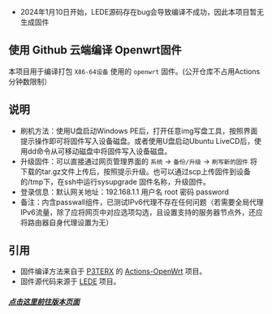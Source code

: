 * 2024年1月10日开始，LEDE源码存在bug会导致编译不成功，因此本项目暂无生成固件

## 使用 Github 云端编译 Openwrt固件
本项目用于编译打包 `X86-64设备` 使用的 `openwrt` 固件。(公开仓库不占用Actions分钟数限制）

## 说明
- 刷机方法：使用U盘启动Windows PE后，打开任意img写盘工具，按照界面提示操作即可将固件写入设备磁盘。或者使用U盘启动Ubuntu LiveCD后，使用dd命令从可移动磁盘中将固件写入设备磁盘。
- 升级固件：可以直接通过网页管理界面的 `系统` -> `备份/升级` -> `刷写新的固件` 将下载的tar.gz文件上传后，按照提示升级。也可以通过scp上传固件到设备的/tmp下，在ssh中运行sysupgrade 固件名称，升级固件。
- 登录信息：默认网关地址：192.168.1.1 用户名 root 密码 password
- 备注：内含passwall组件，已测试IPv6代理不存在任何问题（若需要全局代理IPv6流量，除了应将网页中对应选项勾选，且设置支持的服务器节点外，还应将路由器自身代理设置为无）

## 引用
- 固件编译方法来自于 [P3TERX](https://p3terx.com) 的 [Actions-OpenWrt](https://github.com/P3TERX/Actions-OpenWrt) 项目。
- 固件源代码来源于 [LEDE](https://github.com/coolsnowwolf/lede) 项目。

#####  [点击这里前往版本页面](https://github.com/mdaylight/actions-openwrt-x86/releases)
